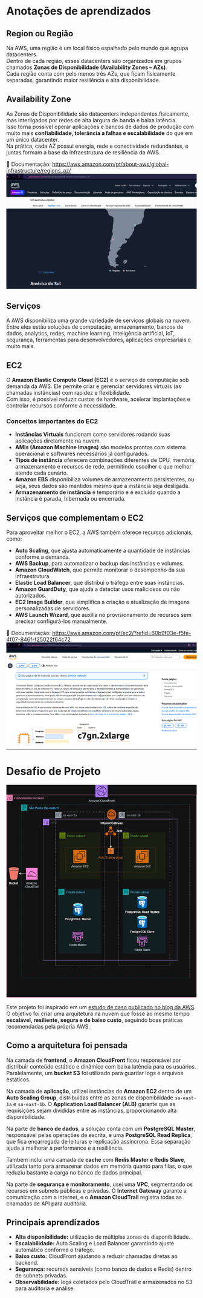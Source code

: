 # Anotações de aprendizados

## Region ou Região
Na AWS, uma região é um local físico espalhado pelo mundo que agrupa datacenters.  
Dentro de cada região, esses datacenters são organizados em grupos chamados **Zonas de Disponibilidade (Availability Zones – AZs)**.  
Cada região conta com pelo menos três AZs, que ficam fisicamente separadas, garantindo maior resiliência e alta disponibilidade.

## Availability Zone
As Zonas de Disponibilidade são datacenters independentes fisicamente, mas interligados por redes de alta largura de banda e baixa latência.  
Isso torna possível operar aplicações e bancos de dados de produção com muito mais **confiabilidade, tolerância a falhas e escalabilidade** do que em um único datacenter.  
Na prática, cada AZ possui energia, rede e conectividade redundantes, e juntas formam a base da infraestrutura de resiliência da AWS.  

📖 Documentação: https://aws.amazon.com/pt/about-aws/global-infrastructure/regions_az/  
![Region](images/region.png)

## Serviços
A AWS disponibiliza uma grande variedade de serviços globais na nuvem.  
Entre eles estão soluções de computação, armazenamento, bancos de dados, analytics, redes, machine learning, inteligência artificial, IoT, segurança, ferramentas para desenvolvedores, aplicações empresariais e muito mais.

## EC2
O **Amazon Elastic Compute Cloud (EC2)** é o serviço de computação sob demanda da AWS. Ele permite criar e gerenciar servidores virtuais (as chamadas instâncias) com rapidez e flexibilidade.  
Com isso, é possível reduzir custos de hardware, acelerar implantações e controlar recursos conforme a necessidade.

### Conceitos importantes do EC2
- **Instâncias Virtuais** funcionam como servidores rodando suas aplicações diretamente na nuvem.  
- **AMIs (Amazon Machine Images)** são modelos prontos com sistema operacional e softwares necessários já configurados.  
- **Tipos de instância** oferecem combinações diferentes de CPU, memória, armazenamento e recursos de rede, permitindo escolher o que melhor atende cada cenário.  
- **Amazon EBS** disponibiliza volumes de armazenamento persistentes, ou seja, seus dados são mantidos mesmo que a instância seja desligada.  
- **Armazenamento de instância** é temporário e é excluído quando a instância é parada, hibernada ou encerrada.  

## Serviços que complementam o EC2
Para aproveitar melhor o EC2, a AWS também oferece recursos adicionais, como:  

- **Auto Scaling**, que ajusta automaticamente a quantidade de instâncias conforme a demanda.  
- **AWS Backup**, para automatizar o backup das instâncias e volumes.  
- **Amazon CloudWatch**, que permite monitorar o desempenho da sua infraestrutura.  
- **Elastic Load Balancer**, que distribui o tráfego entre suas instâncias.  
- **Amazon GuardDuty**, que ajuda a detectar usos maliciosos ou não autorizados.  
- **EC2 Image Builder**, que simplifica a criação e atualização de imagens personalizadas de servidores.  
- **AWS Launch Wizard**, que auxilia no provisionamento de recursos sem precisar configurá-los manualmente.  

📖 Documentação: https://aws.amazon.com/pt/ec2/?refid=60b9f03e-f5fe-4f07-846f-f25022f64c72  
![EC2](images/ec2.png)

---

# Desafio de Projeto
![Desafio de Projeto](images/Desafio_de_projeto_ec2.png)

Este projeto foi inspirado em um [estudo de caso publicado no blog da AWS](https://aws.amazon.com/pt/blogs/aws-brasil/alta-performance-e-baixo-custo-numa-solucao-de-saude-com-amazon-cloudfront/).  
O objetivo foi criar uma arquitetura na nuvem que fosse ao mesmo tempo **escalável, resiliente, segura e de baixo custo**, seguindo boas práticas recomendadas pela própria AWS.  

## Como a arquitetura foi pensada

Na camada de **frontend**, o **Amazon CloudFront** ficou responsável por distribuir conteúdo estático e dinâmico com baixa latência para os usuários. Paralelamente, um **bucket S3** foi utilizado para guardar logs e arquivos estáticos.  

Na camada de **aplicação**, utilizei instâncias do **Amazon EC2** dentro de um **Auto Scaling Group**, distribuídas entre as zonas de disponibilidade `sa-east-1a` e `sa-east-1b`. O **Application Load Balancer (ALB)** garante que as requisições sejam divididas entre as instâncias, proporcionando alta disponibilidade.  

Na parte de **banco de dados**, a solução conta com um **PostgreSQL Master**, responsável pelas operações de escrita, e uma **PostgreSQL Read Replica**, que fica encarregada de leituras e replicação assíncrona. Essa separação ajuda a melhorar a performance e a resiliência.  

Também incluí uma camada de **cache** com **Redis Master e Redis Slave**, utilizada tanto para armazenar dados em memória quanto para filas, o que reduziu bastante a carga no banco de dados principal.  

Na parte de **segurança e monitoramento**, usei uma **VPC**, segmentando os recursos em subnets públicas e privadas. O **Internet Gateway** garante a comunicação com a internet, e o **Amazon CloudTrail** registra todas as chamadas de API para auditoria.  

## Principais aprendizados
- **Alta disponibilidade:** utilização de múltiplas zonas de disponibilidade.  
- **Escalabilidade:** Auto Scaling e Load Balancer garantindo ajuste automático conforme o tráfego.  
- **Baixo custo:** CloudFront ajudando a reduzir chamadas diretas ao backend.  
- **Segurança:** recursos sensíveis (como banco de dados e Redis) dentro de subnets privadas.  
- **Observabilidade:** logs coletados pelo CloudTrail e armazenados no S3 para auditoria e análise.